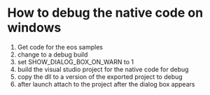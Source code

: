 # How to debug the native code on windows

1. Get code for the eos samples 
2. change to a debug build
3. set SHOW_DIALOG_BOX_ON_WARN to 1
2. build the visual studio project for the native code for debug
3. copy the dll to a version of the exported project to debug
4. after launch attach to the project after the dialog box appears
